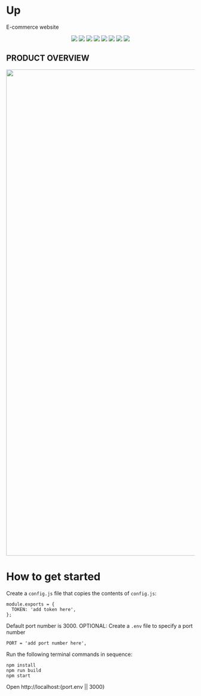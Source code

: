 # Up

E-commerce website

<div align="center">
  <img src='https://img.shields.io/badge/react-%2320232a.svg?style=for-the-badge&logo=react&logoColor=%2361DAFB' />
  <img src='https://img.shields.io/badge/javascript-%23323330.svg?style=for-the-badge&logo=javascript&logoColor=%23F7DF1E' />
  <img src='https://img.shields.io/badge/html5-%23E34F26.svg?style=for-the-badge&logo=html5&logoColor=white' />
  <img src='https://img.shields.io/badge/Sass-CC6699?style=for-the-badge&logo=sass&logoColor=white' />
  <img src='https://img.shields.io/badge/css3-%231572B6.svg?style=for-the-badge&logo=css3&logoColor=white' />
  <img src="https://img.shields.io/badge/node.js-6DA55F?style=for-the-badge&logo=node.js&logoColor=white" />
  <img src="https://img.shields.io/badge/express.js-%23404d59.svg?style=for-the-badge&logo=express&logoColor=%2361DAFB" />
  <img src="https://img.shields.io/badge/-AWS-232F3E?logo=amazonaws&logoColor=white&style=for-the-badge" />
</div>

## PRODUCT OVERVIEW
<p align="center"><img width="1300" alt="related-products" src="https://user-images.githubusercontent.com/46610320/218278650-3c824b31-483c-4b04-904f-fb66f7d18699.png">
</p>
<!-- <details><summary>See 'your outfit' image</summary> -->



# How to get started
Create a `config.js` file that copies the contents of `config.js`:
```
module.exports = {
  TOKEN: 'add token here',
};
```

Default port number is 3000. OPTIONAL: Create a `.env` file to specify a port number
```
PORT = 'add port number here',
```

Run the following terminal commands in sequence:
```
npm install
npm run build
npm start
```

Open http://localhost:{port.env || 3000}
